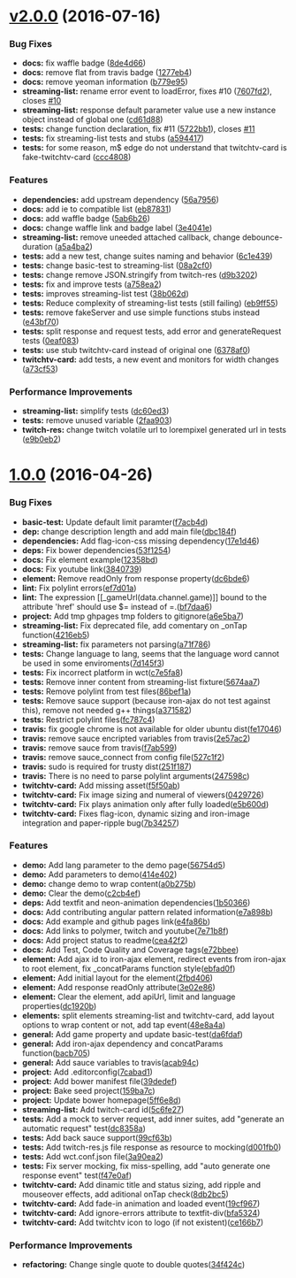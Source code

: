 <a name="v2.0.0"></a>
# [v2.0.0](https://github.com/klarkc/streaming-list/compare/1.0.0...v2.0.0) (2016-07-16)


### Bug Fixes

* **docs:** fix waffle badge ([8de4d66](https://github.com/klarkc/streaming-list/commit/8de4d66))
* **docs:** remove flat from travis badge ([1277eb4](https://github.com/klarkc/streaming-list/commit/1277eb4))
* **docs:** remove yeoman information ([b779e95](https://github.com/klarkc/streaming-list/commit/b779e95))
* **streaming-list:** rename error event to loadError, fixes #10 ([7607fd2](https://github.com/klarkc/streaming-list/commit/7607fd2)), closes [#10](https://github.com/klarkc/streaming-list/issues/10)
* **streaming-list:** response default parameter value use a new instance object instead of global one ([cd61d88](https://github.com/klarkc/streaming-list/commit/cd61d88))
* **tests:** change function declaration, fix #11 ([5722bb1](https://github.com/klarkc/streaming-list/commit/5722bb1)), closes [#11](https://github.com/klarkc/streaming-list/issues/11)
* **tests:** fix streaming-list tests and stubs ([a594417](https://github.com/klarkc/streaming-list/commit/a594417))
* **tests:** for some reason, m$ edge do not understand that twitchtv-card is fake-twitchtv-card ([ccc4808](https://github.com/klarkc/streaming-list/commit/ccc4808))


### Features

* **dependencies:** add upstream dependency ([56a7956](https://github.com/klarkc/streaming-list/commit/56a7956))
* **docs:** add ie to compatible list ([eb87831](https://github.com/klarkc/streaming-list/commit/eb87831))
* **docs:** add waffle badge ([5ab6b26](https://github.com/klarkc/streaming-list/commit/5ab6b26))
* **docs:** change waffle link and badge label ([3e4041e](https://github.com/klarkc/streaming-list/commit/3e4041e))
* **streaming-list:** remove uneeded attached callback, change debounce-duration ([a5a4ba2](https://github.com/klarkc/streaming-list/commit/a5a4ba2))
* **tests:** add a new test, change suites naming and behavior ([6c1e439](https://github.com/klarkc/streaming-list/commit/6c1e439))
* **tests:** change basic-test to streaming-list ([08a2cf0](https://github.com/klarkc/streaming-list/commit/08a2cf0))
* **tests:** change remove JSON.stringify from twitch-res ([d9b3202](https://github.com/klarkc/streaming-list/commit/d9b3202))
* **tests:** fix and improve tests ([a758ea2](https://github.com/klarkc/streaming-list/commit/a758ea2))
* **tests:** improves streaming-list test ([38b062d](https://github.com/klarkc/streaming-list/commit/38b062d))
* **tests:** Reduce complexity of streaming-list tests (still failing) ([eb9ff55](https://github.com/klarkc/streaming-list/commit/eb9ff55))
* **tests:** remove fakeServer and use simple functions stubs instead ([e43bf70](https://github.com/klarkc/streaming-list/commit/e43bf70))
* **tests:** split response and request tests, add error and generateRequest tests ([0eaf083](https://github.com/klarkc/streaming-list/commit/0eaf083))
* **tests:** use stub twitchtv-card instead of original one ([6378af0](https://github.com/klarkc/streaming-list/commit/6378af0))
* **twitchtv-card:** add tests, a new event and monitors for width changes ([a73cf53](https://github.com/klarkc/streaming-list/commit/a73cf53))


### Performance Improvements

* **streaming-list:** simplify tests ([dc60ed3](https://github.com/klarkc/streaming-list/commit/dc60ed3))
* **tests:** remove unused variable ([2faa903](https://github.com/klarkc/streaming-list/commit/2faa903))
* **twitch-res:** change twitch volatile url to lorempixel generated url in tests ([e9b0eb2](https://github.com/klarkc/streaming-list/commit/e9b0eb2))



<a name="1.0.0"></a>
# [1.0.0](https://github.com/klarkc/streaming-list/compare/39dedef...v1.0.0) (2016-04-26)


### Bug Fixes

* **basic-test:** Update default limit paramter([f7acb4d](https://github.com/klarkc/streaming-list/commit/f7acb4d))
* **dep:** change description length and add main file([dbc184f](https://github.com/klarkc/streaming-list/commit/dbc184f))
* **dependencies:** Add flag-icon-css missing dependency([17e1d46](https://github.com/klarkc/streaming-list/commit/17e1d46))
* **deps:** Fix bower dependencies([53f1254](https://github.com/klarkc/streaming-list/commit/53f1254))
* **docs:** Fix element example([12358bd](https://github.com/klarkc/streaming-list/commit/12358bd))
* **docs:** Fix youtube link([3840739](https://github.com/klarkc/streaming-list/commit/3840739))
* **element:** Remove readOnly from response property([dc6bde6](https://github.com/klarkc/streaming-list/commit/dc6bde6))
* **lint:** Fix polylint errors([ef7d01a](https://github.com/klarkc/streaming-list/commit/ef7d01a))
* **lint:** The expression [[_gameUrl(data.channel.game)]] bound to the attribute 'href' should use $= instead of =.([bf7daa6](https://github.com/klarkc/streaming-list/commit/bf7daa6))
* **project:** Add tmp ghpages tmp folders  to gitignore([a6e5ba7](https://github.com/klarkc/streaming-list/commit/a6e5ba7))
* **streaming-list:** Fix deprecated file, add comentary on _onTap function([4216eb5](https://github.com/klarkc/streaming-list/commit/4216eb5))
* **streaming-list:** fix parameters not parsing([a71f786](https://github.com/klarkc/streaming-list/commit/a71f786))
* **tests:** Change language to lang, seems that the language word cannot be used in some enviroments([7d145f3](https://github.com/klarkc/streaming-list/commit/7d145f3))
* **tests:** Fix incorrect platform in wct([c7e5fa8](https://github.com/klarkc/streaming-list/commit/c7e5fa8))
* **tests:** Remove inner content from streaming-list fixture([5674aa7](https://github.com/klarkc/streaming-list/commit/5674aa7))
* **tests:** Remove polylint from test files([86bef1a](https://github.com/klarkc/streaming-list/commit/86bef1a))
* **tests:** Remove sauce support (because iron-ajax do not test against this), remove not needed g++ things([a371582](https://github.com/klarkc/streaming-list/commit/a371582))
* **tests:** Restrict polylint files([fc787c4](https://github.com/klarkc/streaming-list/commit/fc787c4))
* **travis:** fix google chrome is not available for older ubuntu dist([fe17046](https://github.com/klarkc/streaming-list/commit/fe17046))
* **travis:** remove sauce encripted variables from travis([2e57ac2](https://github.com/klarkc/streaming-list/commit/2e57ac2))
* **travis:** remove sauce from travis([f7ab599](https://github.com/klarkc/streaming-list/commit/f7ab599))
* **travis:** remove sauce_connect from config file([527c1f2](https://github.com/klarkc/streaming-list/commit/527c1f2))
* **travis:** sudo is required for trusty dist([251f187](https://github.com/klarkc/streaming-list/commit/251f187))
* **travis:** There is no need to parse polylint arguments([247598c](https://github.com/klarkc/streaming-list/commit/247598c))
* **twitchtv-card:** Add missing asset([f5f50ab](https://github.com/klarkc/streaming-list/commit/f5f50ab))
* **twitchtv-card:** Fix image sizing and numeral of viewers([0429726](https://github.com/klarkc/streaming-list/commit/0429726))
* **twitchtv-card:** Fix plays animation only after fully loaded([e5b600d](https://github.com/klarkc/streaming-list/commit/e5b600d))
* **twitchtv-card:** Fixes flag-icon, dynamic sizing and iron-image integration and paper-ripple bug([7b34257](https://github.com/klarkc/streaming-list/commit/7b34257))


### Features

* **demo:** Add lang parameter to the demo page([56754d5](https://github.com/klarkc/streaming-list/commit/56754d5))
* **demo:** Add parameters to demo([414e402](https://github.com/klarkc/streaming-list/commit/414e402))
* **demo:** change demo to wrap content([a0b275b](https://github.com/klarkc/streaming-list/commit/a0b275b))
* **demo:** Clear the demo([c2cb4ef](https://github.com/klarkc/streaming-list/commit/c2cb4ef))
* **deps:** Add textfit and neon-animation dependencies([1b50366](https://github.com/klarkc/streaming-list/commit/1b50366))
* **docs:** Add contributing angular pattern related information([e7a898b](https://github.com/klarkc/streaming-list/commit/e7a898b))
* **docs:** Add example and github pages link([e4fa86b](https://github.com/klarkc/streaming-list/commit/e4fa86b))
* **docs:** Add links to polymer, twitch and youtube([7e71b8f](https://github.com/klarkc/streaming-list/commit/7e71b8f))
* **docs:** Add project status to readme([cea42f2](https://github.com/klarkc/streaming-list/commit/cea42f2))
* **docs:** Add Test, Code Quality and Coverage tags([e72bbee](https://github.com/klarkc/streaming-list/commit/e72bbee))
* **element:** Add ajax id to iron-ajax element, redirect events from iron-ajax to root element, fix _concatParams function style([ebfad0f](https://github.com/klarkc/streaming-list/commit/ebfad0f))
* **element:** Add initial layout for the element([2fbd406](https://github.com/klarkc/streaming-list/commit/2fbd406))
* **element:** Add response readOnly attribute([3e02e86](https://github.com/klarkc/streaming-list/commit/3e02e86))
* **element:** Clear the element, add apiUrl, limit and language properties([dc1920b](https://github.com/klarkc/streaming-list/commit/dc1920b))
* **elements:** split elements streaming-list and twitchtv-card, add layout options to wrap content or not, add tap event([48e8a4a](https://github.com/klarkc/streaming-list/commit/48e8a4a))
* **general:** Add game property and update basic-test([da6fdaf](https://github.com/klarkc/streaming-list/commit/da6fdaf))
* **general:** Add iron-ajax dependency and concatParams function([bacb705](https://github.com/klarkc/streaming-list/commit/bacb705))
* **general:** Add sauce variables to travis([acab94c](https://github.com/klarkc/streaming-list/commit/acab94c))
* **project:** Add .editorconfig([7cabad1](https://github.com/klarkc/streaming-list/commit/7cabad1))
* **project:** Add bower manifest file([39dedef](https://github.com/klarkc/streaming-list/commit/39dedef))
* **project:** Bake seed project([159ba7c](https://github.com/klarkc/streaming-list/commit/159ba7c))
* **project:** Update bower homepage([5ff6e8d](https://github.com/klarkc/streaming-list/commit/5ff6e8d))
* **streaming-list:** Add twitch-card id([5c6fe27](https://github.com/klarkc/streaming-list/commit/5c6fe27))
* **tests:** Add a mock to server request, add inner suites, add "generate an automatic request" test([dc8358a](https://github.com/klarkc/streaming-list/commit/dc8358a))
* **tests:** Add back sauce support([99cf63b](https://github.com/klarkc/streaming-list/commit/99cf63b))
* **tests:** Add twitch-res.js file response as resource to mocking([d001fb0](https://github.com/klarkc/streaming-list/commit/d001fb0))
* **tests:** Add wct.conf.json file([3a90ea2](https://github.com/klarkc/streaming-list/commit/3a90ea2))
* **tests:** Fix server mocking, fix miss-spelling, add "auto generate one response event" test([f47e0af](https://github.com/klarkc/streaming-list/commit/f47e0af))
* **twitchtv-card:** Add dinamic title and status sizing, add ripple and mouseover effects, add aditional onTap check([8db2bc5](https://github.com/klarkc/streaming-list/commit/8db2bc5))
* **twitchtv-card:** Add fade-in animation and loaded event([19cf967](https://github.com/klarkc/streaming-list/commit/19cf967))
* **twitchtv-card:** Add ignore-errors attribute to textfit-div([bfa5324](https://github.com/klarkc/streaming-list/commit/bfa5324))
* **twitchtv-card:** Add twitchtv icon to logo (if not existent)([ce166b7](https://github.com/klarkc/streaming-list/commit/ce166b7))


### Performance Improvements

* **refactoring:** Change single quote to double quotes([34f424c](https://github.com/klarkc/streaming-list/commit/34f424c))
